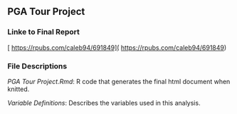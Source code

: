 ## PGA Tour Project

### Linke to Final Report
[ https://rpubs.com/caleb94/691849]( https://rpubs.com/caleb94/691849)

### File Descriptions
*PGA Tour Project.Rmd*: R code that generates the final html document when knitted.

*Variable Definitions*: Describes the variables used in this analysis.
